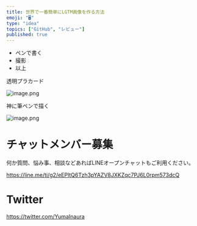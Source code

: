 ```yaml
---
title: 世界で一番簡単にLGTM画像を作る方法
emoji: "🖥"
type: "idea"
topics: ["GitHub", "レビュー"]
published: true
---
```


- ペンで書く
- 撮影
- 以上


透明プラカード

![image.png](https://qiita-image-store.s3.amazonaws.com/0/89618/f9910795-7676-2809-b7e7-0d5e3cbe0be7.png)

神に筆ペンで描く

![image.png](https://qiita-image-store.s3.amazonaws.com/0/89618/cbfe7897-00ec-86ad-e3f3-cb3acd616309.png)








<!-- Update From Qiita API -->

# チャットメンバー募集


何か質問、悩み事、相談などあればLINEオープンチャットもご利用ください。

https://line.me/ti/g2/eEPltQ6Tzh3pYAZV8JXKZqc7PJ6L0rpm573dcQ





# Twitter


https://twitter.com/YumaInaura


<!-- Update From Qiita API -->


